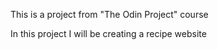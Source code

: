 This is a project from "The Odin Project" course

In this project I will be creating a recipe website
